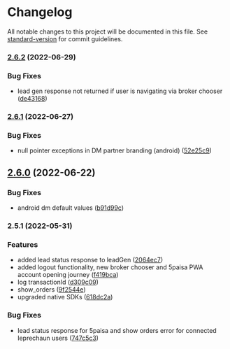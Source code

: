 # Changelog

All notable changes to this project will be documented in this file. See [standard-version](https://github.com/conventional-changelog/standard-version) for commit guidelines.

### [2.6.2](https://github.com/smallcase/gw-mob-sdk-cordova/compare/v2.6.1...v2.6.2) (2022-06-29)


### Bug Fixes

* lead gen response not returned if user is navigating via broker chooser ([de43168](https://github.com/smallcase/gw-mob-sdk-cordova/commit/de43168d79ef0eeb3d44fc1bc27c4856131024ea))

### [2.6.1](https://github.com/smallcase/gw-mob-sdk-cordova/compare/v2.6.0...v2.6.1) (2022-06-27)


### Bug Fixes

* null pointer exceptions in DM partner branding (android) ([52e25c9](https://github.com/smallcase/gw-mob-sdk-cordova/commit/52e25c9b7486aafb518da9e5741d68dc8f9e1396))

## [2.6.0](https://github.com/smallcase/gw-mob-sdk-cordova/compare/v2.5.1...v2.6.0) (2022-06-22)


### Bug Fixes

* android dm default values ([b91d99c](https://github.com/smallcase/gw-mob-sdk-cordova/commit/b91d99cdcf94577f823c9af73ada6384df5730cd))

### 2.5.1 (2022-05-31)


### Features

* added lead status response to leadGen ([2064ec7](https://github.com/smallcase/gw-mob-sdk-cordova/commit/2064ec78d5eb516c1a3ad2dcaa58320abca2c2ce))
* added logout functionality, new broker chooser and 5paisa PWA account opening journey ([f419bca](https://github.com/smallcase/gw-mob-sdk-cordova/commit/f419bcaee1b322f8a19dab2d423e0c764c6f4ebe))
* log transactionId ([d309c09](https://github.com/smallcase/gw-mob-sdk-cordova/commit/d309c09a000defb04d2a924f7668cd3c4a305d4a))
* show_orders ([9f2544e](https://github.com/smallcase/gw-mob-sdk-cordova/commit/9f2544e59d345c25bf4f1561048dee71abe21624))
* upgraded native SDKs ([618dc2a](https://github.com/smallcase/gw-mob-sdk-cordova/commit/618dc2a36cfc847f61ed1fe144d66f2be8021aea))


### Bug Fixes

* lead status response for 5paisa and show orders error for connected leprechaun users ([747c5c3](https://github.com/smallcase/gw-mob-sdk-cordova/commit/747c5c30192bb3b78d444360e1342e93567e06ea))

